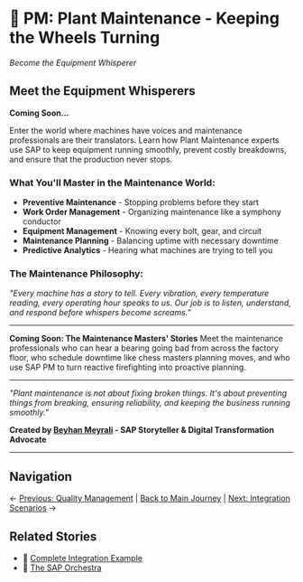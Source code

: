 # 🔧 PM: Plant Maintenance - Keeping the Wheels Turning

*Become the Equipment Whisperer*

## Meet the Equipment Whisperers

**Coming Soon...**

Enter the world where machines have voices and maintenance professionals are their translators. Learn how Plant Maintenance experts use SAP to keep equipment running smoothly, prevent costly breakdowns, and ensure that the production never stops.

### What You'll Master in the Maintenance World:
- **Preventive Maintenance** - Stopping problems before they start
- **Work Order Management** - Organizing maintenance like a symphony conductor
- **Equipment Management** - Knowing every bolt, gear, and circuit
- **Maintenance Planning** - Balancing uptime with necessary downtime
- **Predictive Analytics** - Hearing what machines are trying to tell you

### The Maintenance Philosophy:
*"Every machine has a story to tell. Every vibration, every temperature reading, every operating hour speaks to us. Our job is to listen, understand, and respond before whispers become screams."*

---

**Coming Soon: The Maintenance Masters' Stories**
Meet the maintenance professionals who can hear a bearing going bad from across the factory floor, who schedule downtime like chess masters planning moves, and who use SAP PM to turn reactive firefighting into proactive planning.

---

*"Plant maintenance is not about fixing broken things. It's about preventing things from breaking, ensuring reliability, and keeping the business running smoothly."*

**Created by [Beyhan Meyrali](https://www.linkedin.com/in/beyhanmeyrali/) - SAP Storyteller & Digital Transformation Advocate**

---

## Navigation
← [Previous: Quality Management](../09-quality-management/README.md) | [Back to Main Journey](../README.md) | [Next: Integration Scenarios](../11-integration-scenarios/README.md) →

## Related Stories
- 🌟 [Complete Integration Example](../01-overview/Complete-SAP-Integration-Example.md)
- 🎼 [The SAP Orchestra](../01-overview/README-Orchestra.md)